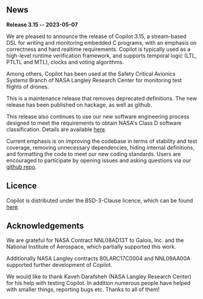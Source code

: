## News
**Release 3.15 -- 2023-05-07**

We are pleased to announce the release of Copilot 3.15, a stream-based DSL for
writing and monitoring embedded C programs, with an emphasis on correctness and
hard realtime requirements. Copilot is typically used as a high-level runtime
verification framework, and supports temporal logic (LTL, PTLTL and MTL),
clocks and voting algorithms.

Among others, Copilot has been used at the Safety Critical Avionics Systems
Branch of NASA Langley Research Center for monitoring test flights of drones.

This is a maintenance release that removes deprecated definitions. The new
release has been published on hackage, as well as github.

This release also continues to use our new software engineering process
designed to meet the requirements to obtain NASA's Class D software
classification. Details are available
[here](https://github.com/Copilot-Language/copilot/milestone/17?closed=1).

Current emphasis is on improving the codebase in terms of stability and test
coverage, removing unnecessary dependencies, hiding internal definitions, and
formatting the code to meet our new coding standards. Users are encouraged to
participate by opening issues and asking questions via our [github
repo](https://github.com/copilot-language/copilot).

## Licence
Copilot is distributed under the BSD-3-Clause licence, which can be found
[here](https://raw.githubusercontent.com/Copilot-Language/Copilot/master/LICENSE).

## Acknowledgements
We are grateful for NASA Contract NNL08AD13T to Galois, Inc. and the National
Institute of Aerospace, which partially supported this work.

Additionally NASA Langley contracts 80LARC17C0004 and NNL09AA00A supported
further development of Copilot.

We would like to thank Kaveh Darafsheh (NASA Langley Research Center) for his
help with testing Copilot. In addition numerous people have helped with smaller
things, reporting bugs etc. Thanks to all of them!
